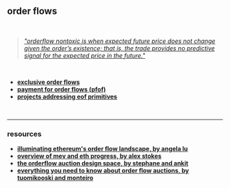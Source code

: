 ## order flows

<br>


> *["orderflow nontoxic is when expected future price does not change given the order’s existence; that is, the trade provides no predictive signal for the expected price in the future."](https://xenophonlabs.com/papers/uniswap_valuing_orderflow.pdf)*

<br>


* **[exclusive order flows](exclusive_order_flows.md)**
* **[payment for order flows (pfof)](101.md)**
* **[projects addressing eof primitives](projects.md)**

<br>

---

### resources

* **[illuminating ethereum's order flow landscape, by angela lu](https://writings.flashbots.net/illuminate-the-order-flow)**
* **[overview of mev and eth progress, by alex stokes](https://www.youtube.com/watch?v=DZfKE8djQTM)**
* **[the orderflow auction design space, by stephane and ankit](https://frontier.tech/the-orderflow-auction-design-space)**
* **[everything you need to know about order flow auctions, by tuomikooski and monteiro](https://www.monoceros.com/insights/order-flow-auctions)**
